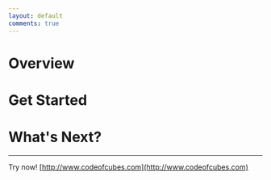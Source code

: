 ```yaml
---
layout: default
comments: true
---
```


# [](#header-1)Overview

# [](#header-1)Get Started

# [](#header-1)What's Next?


---

Try now! [http://www.codeofcubes.com](http://www.codeofcubes.com)
